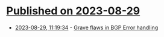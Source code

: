# [Published on 2023-08-29](index.md)

* [2023-08-29, 11:19:34](https://lobste.rs/s/h22jka/grave_flaws_bgp_error_handling) - [Grave flaws in BGP Error handling](https://blog.benjojo.co.uk/post/bgp-path-attributes-grave-error-handling)

